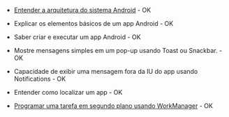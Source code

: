 - [Entender a arquitetura do sistema Android](https://developer.android.com/guide/platform?hl=pt-br) - OK

- Explicar os elementos básicos de um app Android - OK

- Saber criar e executar um app Android - OK

- Mostre mensagens simples em um pop-up usando Toast ou Snackbar. - OK

- Capacidade de exibir uma mensagem fora da IU do app usando Notifications - OK

- Entender como localizar um app - OK

- [Programar uma tarefa em segundo plano usando WorkManager](https://developer.android.com/codelabs/android-workmanager#0) - OK